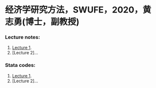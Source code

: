 # 经济学研究方法，SWUFE，2020，黄志勇(博士，副教授)

### Lecture notes:
1.  [Lecture 1](./lecture1.html).
1.  [Lecture 2]...

### Stata codes:
1.  [Lecture 1](./lecture1.do).
1.  [Lecture 2]...


